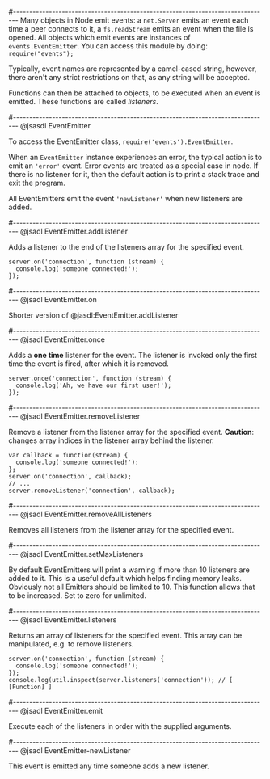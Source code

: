 #-------------------------------------------------------------------------------
Many objects in Node emit events: a `net.Server` emits an event each time
a peer connects to it, a `fs.readStream` emits an event when the file is
opened. All objects which emit events are instances of
`events.EventEmitter`. You can access this module by doing:
`require("events");`

Typically, event names are represented by a camel-cased string, however,
there aren't any strict restrictions on that, as any string will be
accepted.

Functions can then be attached to objects, to be executed when an event
is emitted. These functions are called *listeners*.

#-------------------------------------------------------------------------------
@jsasdl EventEmitter

To access the EventEmitter class, `require('events').EventEmitter`.

When an `EventEmitter` instance experiences an error, the typical action
is to emit an `'error'` event. Error events are treated as a special case
in node. If there is no listener for it, then the default action is to
print a stack trace and exit the program.

All EventEmitters emit the event `'newListener'` when new listeners are
added.

#-------------------------------------------------------------------------------
@jsadl EventEmitter.addListener

Adds a listener to the end of the listeners array for the specified event.

    server.on('connection', function (stream) {
      console.log('someone connected!');
    });

#-------------------------------------------------------------------------------
@jsadl EventEmitter.on

Shorter version of @jasdl:EventEmitter.addListener

#-------------------------------------------------------------------------------
@jsadl EventEmitter.once

Adds a **one time** listener for the event.
The listener is invoked only the first time the event is fired, after
which it is removed.

    server.once('connection', function (stream) {
      console.log('Ah, we have our first user!');
    });

#-------------------------------------------------------------------------------
@jsadl EventEmitter.removeListener

Remove a listener from the listener array for the specified event.
**Caution**: changes array indices in the listener array behind the listener.

    var callback = function(stream) {
      console.log('someone connected!');
    };
    server.on('connection', callback);
    // ...
    server.removeListener('connection', callback);

#-------------------------------------------------------------------------------
@jsadl EventEmitter.removeAllListeners

Removes all listeners from the listener array for the specified event.

#-------------------------------------------------------------------------------
@jsadl EventEmitter.setMaxListeners

By default EventEmitters will print a warning if more than 10 listeners are added to it.
This is a useful default which helps finding memory leaks.
Obviously not all Emitters should be limited to 10. This function allows
that to be increased. Set to zero for unlimited.

#-------------------------------------------------------------------------------
@jsadl EventEmitter.listeners

Returns an array of listeners for the specified event.
This array can be manipulated, e.g. to remove listeners.

    server.on('connection', function (stream) {
      console.log('someone connected!');
    });
    console.log(util.inspect(server.listeners('connection')); // [ [Function] ]

#-------------------------------------------------------------------------------
@jsadl EventEmitter.emit

Execute each of the listeners in order with the supplied arguments.

#-------------------------------------------------------------------------------
@jsadl EventEmitter-newListener

This event is emitted any time someone adds a new listener.
